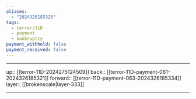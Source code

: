 ```yaml
---
aliases:
  - "2024326185326"
tags:
  - terror/11D
  - payment
  - bankruptcy
payment_withheld: false
payment_received: false
---
```




***

up:: [[terror-11D-2024275124509]]
back:: [[terror-11D-payment-061-2024326185321]]
forward:: [[terror-11D-payment-063-2024326185334]]
layer:: [[brokenscale|layer-333]]

***
